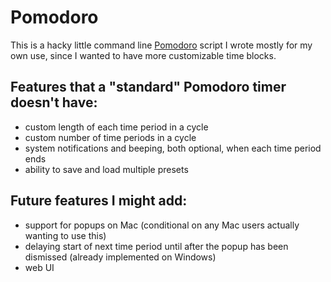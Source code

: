 # Pomodoro
This is a hacky little command line [Pomodoro](https://en.wikipedia.org/wiki/Pomodoro_Technique) script I wrote mostly for my own use, since I wanted to have more customizable time blocks. 
## Features that a "standard" Pomodoro timer doesn't have:
- custom length of each time period in a cycle
- custom number of time periods in a cycle
- system notifications and beeping, both optional, when each time period ends
- ability to save and load multiple presets

## Future features I might add:
- support for popups on Mac (conditional on any Mac users actually wanting to use this)
- delaying start of next time period until after the popup has been dismissed (already implemented on Windows)
- web UI
